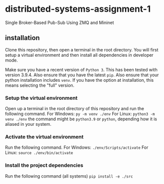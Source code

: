 # distributed-systems-assignment-1

Single Broker-Based Pub-Sub Using ZMQ and Mininet

## installation

Clone this repository, then open a terminal in the root directory.
You will first setup a virtual environment and then install all dependencies in developer mode.

Make sure you have a recent version of `Python 3`. This has been tested with version 3.9.4.
Also ensure that you have the latest `pip`. Also ensure that your python installation includes `venv`.
If you have the option at installation, this means selecting the "full" version.

### Setup the virtual environment

Open up a terminal in the root directory of this repository and run the following command.
For Windows: `py -m venv ./env`
For Linux: `python3 -m venv ./env` the command might be `python3.9` or `python`, depending how it is aliased in your system.

### Activate the virtual environment

Run the following command.
For Windows: `./env/Scripts/activate`
For Linux: `source ./env/bin/activate`

### Install the project dependencies

Run the following command (all systems)
`pip install -e ./src`
